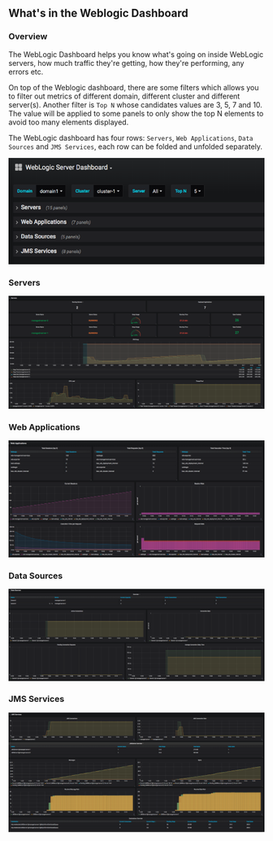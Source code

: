 ## What's in the Weblogic Dashboard
### Overview
The WebLogic Dashboard helps you know what's going on inside WebLogic servers, how much traffic they're getting, how they're performing, any errors etc.

On top of the Weblogic dashboard, there are some filters which allows you to filter out metrics of different domain, different cluster and different server(s). Another filter is `Top N` whose candidates values are 3, 5, 7 and 10. The value will be applied to some panels to only show the top N elements to avoid too many elements displayed.  

The WebLogic dashboard has four rows: `Servers`, `Web Applications`, `Data Sources` and `JMS Services`, each row can be folded and unfolded separately.  

![Dashboard Overview](./images/dashboard-overview.png)

### Servers
![Servers](./images/dashboard-servers.png)

### Web Applications
![Web Applications](./images/dashboard-webapp.png)

### Data Sources
![Data Sources](./images/dashboard-datasources.png)

### JMS Services
![JMS Services](./images/dashboard-jms.png)

